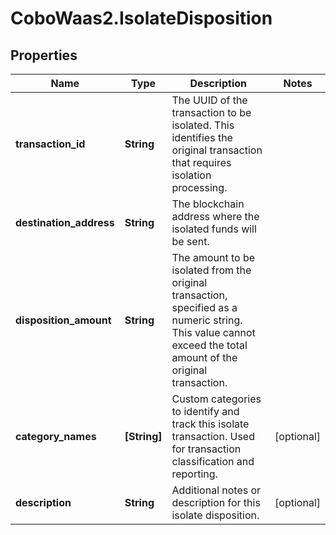 # CoboWaas2.IsolateDisposition

## Properties

Name | Type | Description | Notes
------------ | ------------- | ------------- | -------------
**transaction_id** | **String** | The UUID of the transaction to be isolated. This identifies the original transaction that requires isolation processing. | 
**destination_address** | **String** | The blockchain address where the isolated funds will be sent. | 
**disposition_amount** | **String** | The amount to be isolated from the original transaction, specified as a numeric string. This value cannot exceed the total amount of the original transaction.  | 
**category_names** | **[String]** | Custom categories to identify and track this isolate transaction. Used for transaction classification and reporting. | [optional] 
**description** | **String** | Additional notes or description for this isolate disposition. | [optional] 


